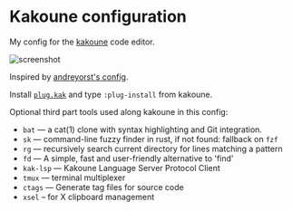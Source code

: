 Kakoune configuration
=====================

My config for the [kakoune](https://kakoune.org) code editor.

![screenshot](https://user-images.githubusercontent.com/3809077/55260644-4c6add80-523f-11e9-8ada-9d4a69e6efa5.png)

Inspired by [andreyorst's config](https://github.com/andreyorst/dotfiles/tree/187ebb84f9542b76a4f3c3e08f9533cd8187faa1/.config/kak).

Install [`plug.kak`](https://github.com/andreyorst/plug.kak) and type `:plug-install` from kakoune.

Optional third part tools used along kakoune in this config:

- `bat` — a cat(1) clone with syntax highlighting and Git integration.
- `sk` — command-line fuzzy finder in rust, if not found: fallback on `fzf`
- `rg` — recursively search current directory for lines matching a pattern
- `fd` — A simple, fast and user-friendly alternative to 'find'
- `kak-lsp` — Kakoune Language Server Protocol Client
- `tmux` — terminal multiplexer
- `ctags` — Generate tag files for source code
- `xsel` – for X clipboard management

